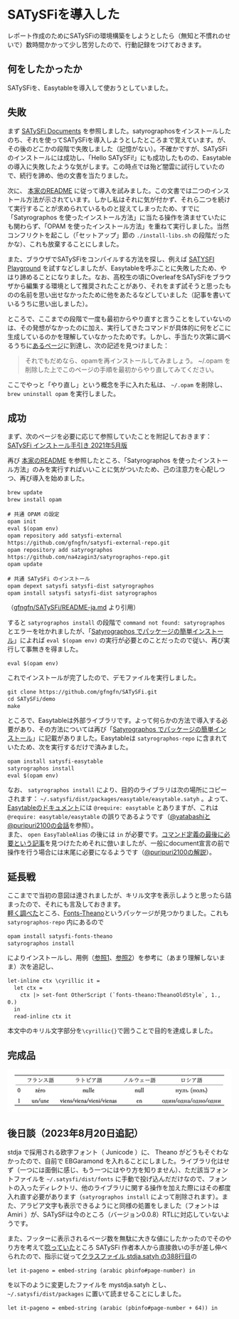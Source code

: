 # SATySFiを導入した
レポート作成のためにSATySFiの環境構築をしようとしたら（無知と不慣れのせいで）数時間かかって少し苦労したので、行動記録をつけておきます。

## 何をしたかったか
SATySFiを、Easytableを導入して使おうとしていました。

## 失敗
まず [SATySFi Documents](https://puripuri2100.github.io/learn-satysfi/chapter3/chapter_3.html) を参照しました。satyrographosをインストールしたのち、それを使ってSATySFiを導入しようとしたところまで覚えています。が、その後のどこかの段階で失敗しました（記憶がない）。不確かですが、SATySFiのインストールには成功し、「Hello SATySFi!」にも成功したものの、Easytableの導入に失敗したような気がします。この時点では殆ど闇雲に試行していたので、続行を諦め、他の文書を当たりました。

次に、 [本家のREADME](https://github.com/gfngfn/SATySFi/blob/master/README-ja.md) に従って導入を試みました。この文書では二つのインストール方法が示されています。しかし私はそれに気が付かず、それら二つを続けて実行することが求められているものと捉えてしまったため、すでに「Satyrographos を使ったインストール方法」に当たる操作を済ませていたにも関わらず、「OPAM を使ったインストール方法」を重ねて実行しました。当然コンフリクトを起こし（「セットアップ」節の `./install-libs.sh` の段階だったかな）、これも放棄することにしました。

また、ブラウザでSATySFiをコンパイルする方法を探し、例えば [SATYSFI Playground](www.satysfi-playground.tech) を試すなどしましたが、Easytableを呼ぶことに失敗したため、やはり諦めることになりました。なお、高校生の頃にOverleafをSATySFiをブラウザから編集する環境として推奨されたことがあり、それをまず試そうと思ったものの名前を思い出せなかったために他をあたるなどしていました（記事を書いているうちに思い出しました）。

ところで、ここまでの段階で一度も最初からやり直すと言うことをしていないのは、その発想がなかったのに加え、実行してきたコマンドが具体的に何をどこに生成しているのかを理解していなかったためです。しかし、手当たり次第に調べるうちに[あるページ](https://www.fos.kuis.kyoto-u.ac.jp/~igarashi/class/pl/setup.html)に到達し、次の記述を見つけました：  
> それでもだめなら、opamを再インストールしてみましょう。 ~/.opam を削除した上でこのページの手順を最初からやり直してみてください。

ここでやっと「やり直し」という概念を手に入れた私は、 `~/.opam` を削除し、 `brew uninstall opam` を実行しました。

## 成功
まず、次のページを必要に応じて参照していたことを附記しておきます：[SATySFi インストール手引き 2021年5月版](https://qiita.com/na4zagin3/items/a6e025c17ef991a4c923)

再び [本家のREADME](https://github.com/gfngfn/SATySFi/blob/master/README-ja.md) を参照したところ、「Satyrographos を使ったインストール方法」のみを実行すればいいことに気がついたため、己の注意力を心配しつつ、再び導入を始めました。
```
brew update
brew install opam

# 共通 OPAM の設定
opam init
eval $(opam env)
opam repository add satysfi-external https://github.com/gfngfn/satysfi-external-repo.git
opam repository add satyrographos https://github.com/na4zagin3/satyrographos-repo.git
opam update

# 共通 SATySFi のインストール
opam depext satysfi satysfi-dist satyrographos
opam install satysfi satysfi-dist satyrographos
```
（[gfngfn/SATySFi/README-ja.md](https://github.com/gfngfn/SATySFi/blob/master/README-ja.md) より引用）

すると `satyrographos install` の段階で `command not found: satyrographos` とエラーを吐かれましたが、「[Satyrographos でパッケージの簡単インストール](https://qiita.com/na4zagin3/items/14fe2647b663eeac6ac2#%E3%83%A9%E3%82%A4%E3%83%96%E3%83%A9%E3%83%AA%E3%81%AE%E3%83%80%E3%82%A6%E3%83%B3%E3%83%AD%E3%83%BC%E3%83%89%E3%82%A2%E3%83%83%E3%83%97%E3%83%87%E3%83%BC%E3%83%88%E6%96%B9%E6%B3%95)」によれば `eval $(opam env)` の実行が必要とのことだったので従い、再び実行して事無きを得ました。  
```
eval $(opam env)
```

これでインストールが完了したので、デモファイルを実行しました。
```
git clone https://github.com/gfngfn/SATySFi.git
cd SATySFi/demo
make
```

ところで、Easytableは外部ライブラリです。よって何らかの方法で導入する必要があり、その方法については再び「[Satyrographos でパッケージの簡単インストール](https://qiita.com/na4zagin3/items/14fe2647b663eeac6ac2#%E3%83%A9%E3%82%A4%E3%83%96%E3%83%A9%E3%83%AA%E3%81%AE%E3%83%80%E3%82%A6%E3%83%B3%E3%83%AD%E3%83%BC%E3%83%89%E3%82%A2%E3%83%83%E3%83%97%E3%83%87%E3%83%BC%E3%83%88%E6%96%B9%E6%B3%95)」に記載がありました。Easytableは `satyrographos-repo` に含まれていたため、次を実行するだけで済みました。
```
opam install satysfi-easytable
satyrographos install
eval $(opam env)
```

なお、 `satyrographos install` により、目的のライブラリは次の場所にコピーされます： `~/.satysfi/dist/packages/easytable/easytable.satyh` 。よって、[Easytableのドキュメント](https://github.com/monaqa/satysfi-easytable/blob/master/doc/easytable.pdf)には `@require: easytable` とありますが、これは `@require: easytable/easytable` の誤りであるようです（[@yatabashiと@puripuri2100の会話](https://twitter.com/puripuri2100/status/1681282119245664257)を参照）。  
また、 `open EasyTableAlias` の後には `in` が必要です。[コマンド定義の最後に必要という記事](https://zenn.dev/monaqa/articles/2020-12-17-satysfi-for-beginner-command-definition)を見つけたためそれに倣いましたが、一般にdocument宣言の前で操作を行う場合には末尾に必要になるようです（[@puripuri2100の解説](https://twitter.com/puripuri2100/status/1681282678413479936)）。

## 延長戦
ここまでで当初の意図は達されましたが、キリル文字を表示しようと思ったら詰まったので、それにも言及しておきます。  
[軽く調べた](https://github.com/gfngfn/SATySFi/wiki/%E7%9B%AE%E7%9A%84%E5%88%A5%E3%83%91%E3%83%83%E3%82%B1%E3%83%BC%E3%82%B8%E4%B8%80%E8%A6%A7)ところ、[Fonts-Theano](https://github.com/na4zagin3/SATySFi-fonts-theano)というパッケージが見つかりました。これも `satyrographos-repo` 内にあるので
```
opam install satysfi-fonts-theano
satyrographos install
```
によりインストールし、用例（[参照1](https://qiita.com/na4zagin3/items/627599ca746756e93bc1)、[参照2](https://github.com/na4zagin3/SATySFi-fonts-theano/blob/master/doc-fonts-theano-ja.saty)）を参考に（あまり理解しないまま）次を追記し、
```
let-inline ctx \cyrillic it = 
  let ctx =
    ctx |> set-font OtherScript (`fonts-theano:TheanoOldStyle`, 1., 0.)
  in
  read-inline ctx it
```
本文中のキリル文字部分を`\cyrillic{}`で囲うことで目的を達成しました。  

## 完成品
![numerals](./res/fontac/numerals.png)

## 後日談（2023年8月20日追記）
stdja で採用される欧字フォント（ Junicode ）に、 Theano がどうもそぐわなかったので、自前で EBGaramond を入れることにしました。ライブラリ化はせず（一つには面倒に感じ、もう一つにはやり方を知りません）、ただ該当フォントファイルを `~/.satysfi/dist/fonts` に手動で投げ込んだだけなので、フォントの入ったディレクトリ、他のライブラリに関する操作を加えた際にはその都度入れ直す必要があります（`satyrographos install` によって削除されます）。また、アラビア文字も表示できるようにと同様の処置をしました（フォントは Amiri ）が、SATySFiは今のところ（バージョン0.0.8）RTLに対応していないようです。

また、フッターに表示されるページ数を無駄に大きな値にしたかったのでそのやり方を考えて[唸っていた](https://twitter.com/yatabashi/status/1682696187495981057)ところ SATySFi 作者本人から直接救いの手が差し伸べられたので、指示に従って[クラスファイル stdja.satyh の388行目](https://github.com/gfngfn/SATySFi/blob/211ac10bbb13f68f604af60ab18b11cd3f409395/lib-satysfi/dist/packages/stdja.satyh#L388)の
```
let it-pageno = embed-string (arabic pbinfo#page-number) in
```
を以下のように変更したファイルを mystdja.satyh とし、 `~/.satysfi/dist/packages` に置いて読ませることにしました。
```
let it-pageno = embed-string (arabic (pbinfo#page-number + 64)) in
```
